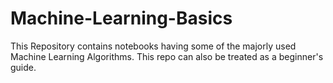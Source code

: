 # Machine-Learning-Basics
This Repository contains notebooks having some of the majorly used Machine Learning Algorithms.
This repo can also be treated as a beginner's guide.
